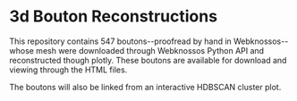 # 3d Bouton Reconstructions 
This repository contains 547 boutons--proofread by hand in Webknossos--whose mesh were downloaded through Webknossos Python API and reconstructed though plotly. These boutons are available for download and viewing through the HTML files. 

The boutons will also be linked from an interactive HDBSCAN cluster plot.
